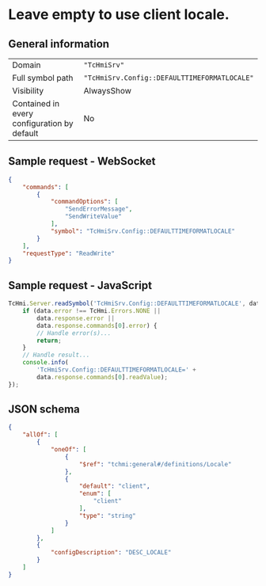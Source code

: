 # Leave empty to use client locale.

## General information

|  |  |
| - | - |
| Domain | `"TcHmiSrv"` |
| Full symbol path | `"TcHmiSrv.Config::DEFAULTTIMEFORMATLOCALE"` |
| Visibility | AlwaysShow |
| Contained in every configuration by default | No |

## Sample request - WebSocket

```json
{
    "commands": [
        {
            "commandOptions": [
                "SendErrorMessage",
                "SendWriteValue"
            ],
            "symbol": "TcHmiSrv.Config::DEFAULTTIMEFORMATLOCALE"
        }
    ],
    "requestType": "ReadWrite"
}
```

## Sample request - JavaScript

```javascript
TcHmi.Server.readSymbol('TcHmiSrv.Config::DEFAULTTIMEFORMATLOCALE', data => {
    if (data.error !== TcHmi.Errors.NONE ||
        data.response.error ||
        data.response.commands[0].error) {
        // Handle error(s)...
        return;
    }
    // Handle result...
    console.info(
        'TcHmiSrv.Config::DEFAULTTIMEFORMATLOCALE=' +
        data.response.commands[0].readValue);
});
```

## JSON schema

```json
{
    "allOf": [
        {
            "oneOf": [
                {
                    "$ref": "tchmi:general#/definitions/Locale"
                },
                {
                    "default": "client",
                    "enum": [
                        "client"
                    ],
                    "type": "string"
                }
            ]
        },
        {
            "configDescription": "DESC_LOCALE"
        }
    ]
}
```
